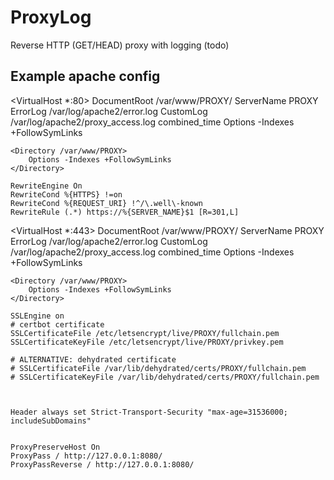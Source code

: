 # ProxyLog
Reverse HTTP (GET/HEAD) proxy with logging (todo)


## Example apache config
<VirtualHost *:80>
	DocumentRoot /var/www/PROXY/
	ServerName PROXY
	ErrorLog /var/log/apache2/error.log
	CustomLog /var/log/apache2/proxy_access.log combined_time
	Options -Indexes +FollowSymLinks


	<Directory /var/www/PROXY>
		Options -Indexes +FollowSymLinks
	</Directory>

    RewriteEngine On
    RewriteCond %{HTTPS} !=on
    RewriteCond %{REQUEST_URI} !^/\.well\-known        
    RewriteRule (.*) https://%{SERVER_NAME}$1 [R=301,L]

</VirtualHost>


<VirtualHost *:443>
	DocumentRoot /var/www/PROXY/
	ServerName PROXY
	ErrorLog /var/log/apache2/error.log
	CustomLog /var/log/apache2/proxy_access.log combined_time
	Options -Indexes +FollowSymLinks


	<Directory /var/www/PROXY>
		Options -Indexes +FollowSymLinks
	</Directory>

    SSLEngine on
    # certbot certificate
    SSLCertificateFile /etc/letsencrypt/live/PROXY/fullchain.pem
    SSLCertificateKeyFile /etc/letsencrypt/live/PROXY/privkey.pem

    # ALTERNATIVE: dehydrated certificate
    # SSLCertificateFile /var/lib/dehydrated/certs/PROXY/fullchain.pem
    # SSLCertificateKeyFile /var/lib/dehydrated/certs/PROXY/fullchain.pem



    Header always set Strict-Transport-Security "max-age=31536000; includeSubDomains"


 	ProxyPreserveHost On
 	ProxyPass / http://127.0.0.1:8080/
 	ProxyPassReverse / http://127.0.0.1:8080/

</VirtualHost>
